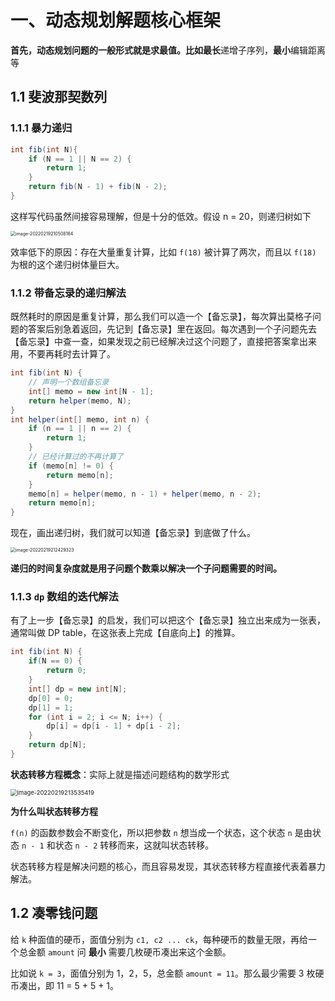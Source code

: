 # 一、动态规划解题核心框架

**首先，动态规划问题的一般形式就是求最值。**比如**最长**递增子序列，**最小**编辑距离等

## 1.1 斐波那契数列

### 1.1.1 暴力递归

```java
int fib(int N){
    if (N == 1 || N == 2) {
        return 1;
    }
    return fib(N - 1) + fib(N - 2);
}
```

这样写代码虽然间接容易理解，但是十分的低效。假设 n = 20，则递归树如下

<img src="https://lixianghong.oss-cn-beijing.aliyuncs.com/typore/image-20220219210508164.png" alt="image-20220219210508164" style="zoom:50%;" />

效率低下的原因：存在大量重复计算，比如 `f(18)` 被计算了两次，而且以 `f(18)` 为根的这个递归树体量巨大。



### 1.1.2 带备忘录的递归解法

既然耗时的原因是重复计算，那么我们可以造一个【备忘录】，每次算出莫格子问题的答案后别急着返回，先记到【备忘录】里在返回。每次遇到一个子问题先去【备忘录】中查一查，如果发现之前已经解决过这个问题了，直接把答案拿出来用，不要再耗时去计算了。

```java
int fib(int N) {
    // 声明一个数组备忘录
    int[] memo = new int[N - 1];
    return helper(memo, N);
}
int helper(int[] memo, int n) {
    if (n == 1 || n == 2) {
        return 1;
    }
    // 已经计算过的不再计算了
    if (memo[n] != 0) {
        return memo[n];
    }
    memo[n] = helper(memo, n - 1) + helper(memo, n - 2);
    return memo[n];
}
```

现在，画出递归树，我们就可以知道【备忘录】到底做了什么。

<img src="https://lixianghong.oss-cn-beijing.aliyuncs.com/typore/image-20220219212429323.png" alt="image-20220219212429323" style="zoom:50%;" />

**递归的时间复杂度就是用子问题个数乘以解决一个子问题需要的时间。**



### 1.1.3 `dp` 数组的迭代解法

有了上一步【备忘录】的启发，我们可以把这个【备忘录】独立出来成为一张表，通常叫做 DP table，在这张表上完成【自底向上】的推算。

```java
int fib(int N) {
    if(N == 0) {
        return 0;
    }
    int[] dp = new int[N];
    dp[0] = 0;
    dp[1] = 1;
    for (int i = 2; i <= N; i++) {
        dp[i] = dp[i - 1] + dp[i - 2];
    }
    return dp[N];
}
```



**状态转移方程概念**：实际上就是描述问题结构的数学形式

<img src="https://lixianghong.oss-cn-beijing.aliyuncs.com/typore/image-20220219213535419.png" alt="image-20220219213535419" style="zoom:67%;" />

**为什么叫状态转移方程**

`f(n)` 的函数参数会不断变化，所以把参数 `n` 想当成一个状态，这个状态 `n` 是由状态 `n - 1` 和状态 `n - 2` 转移而来，这就叫状态转移。

状态转移方程是解决问题的核心，而且容易发现，其状态转移方程直接代表着暴力解法。



## 1.2 凑零钱问题

给 `k` 种面值的硬币，面值分别为 `c1, c2 ... ck`，每种硬币的数量无限，再给一个总金额 `amount` 问 **最小** 需要几枚硬币凑出来这个金额。

比如说 `k = 3`，面值分别为 1，2，5，总金额 `amount = 11`。那么最少需要 3 枚硬币凑出，即 11 = 5 + 5 + 1。





















































